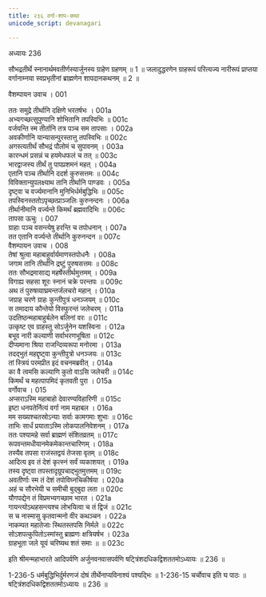 ```yaml
---
title: २३६ वर्गा-शाप-कथा
unicode_script: devanagari

---
```



अध्यायः 236

सौभद्रतीर्थे स्नानार्थमवतीर्णस्यार्जुनस्य ग्राहेण ग्रहणम् ॥ 1 ॥ जलादुद्धरणेन ग्राहरूपं परित्यज्य नारीरूपं प्राप्तया वर्गानाम्नया स्वप्रभृतीनां ब्राह्मणेन शापदानकथनम् ॥ 2 ॥

वैशम्पायन उवाच ।	001  

ततः समुद्रे तीर्थानि दक्षिणे भरतर्षभः ।	001a  
अभ्यगच्छत्सुपुण्यानि शोभितानि तपस्विभिः ॥	001c  
वर्जयन्ति स्म तीर्तानि तत्र पञ्च सम तापसाः ।	002a  
अवकीर्णानि यान्यासन्पुरस्तात्तु तपस्विभिः ॥	002c  
अगस्त्यतीर्थं सौभद्रं पौलोमं च सुपावनम् ।	003a  
कारन्धमं प्रसन्नं च हयमेधफलं च तत् ॥	003c  
भारद्वाजस्य तीर्थं तु पापप्रशमनं महत् ।	004a  
एतानि पञ्च तीर्थानि ददर्श कुरुसत्तमः ॥	004c  
विविक्तान्युपलक्ष्याथ तानि तीर्थानि पाण्डवः ।	005a  
दृष्ट्वा च वर्ज्यमानानि मुनिभिर्धर्मबुद्धिभिः ॥	005c  
तपस्विनस्ततोऽपृच्छत्प्राञ्जलिः कुरुनन्दनः ।	006a  
तीर्थानीमानि वर्ज्यन्ते किमर्थं ब्रह्मवादिभिः ॥	006c  
तापसा ऊचुः ।	007  
ग्राहाः पञ्च वसन्त्येषु हरन्ति च तपोधनान् ।	007a  
तत एतानि वर्ज्यन्ते तीर्थानि कुरुनन्दन ॥	007c  
वैशम्पायन उवाच ।	008  
तेषां श्रुत्वा महाबाहुर्वार्यमाणस्तपोधनैः ।	008a  
जगाम तानि तीर्थानि द्रष्टुं पुरुषसत्तमः ॥	008c  
ततः सौभद्रमासाद्य महर्षेस्तीर्थमुत्तमम् ।	009a  
विगाह्य सहसा शूरः स्नानं चक्रे परन्तपः ॥	009c  
अथ तं पुरुषव्याघ्रमन्तर्जलचरो महान् ।	010a  
जग्राह चरणे ग्राहः कुन्तीपुत्रं धनञ्जयम् ॥	010c  
स तमादाय कौन्तेयो विस्फुरन्तं जलेचरम् ।	011a  
उदतिष्ठन्महाबाहुर्बलेन बलिनां वरः ॥	011c  
उत्कृष्ट एव ग्राहस्तु सोऽर्जुनेन यशस्विना ।	012a  
बभूव नारी कल्याणी सर्वाभरणभूषिता ॥	012c  
दीप्यमाना श्रिया राजन्दिव्यरूपा मनोरमा ।	013a  
तदद्भुतं महद्दृष्ट्वा कुन्तीपुत्रो धनञ्जयः ॥	013c  
तां स्त्रियं परमप्रीत इदं वचनमब्रवीत् ।	014a  
का वै त्वमसि कल्याणि कुतो वाऽसि जलेचरी ॥	014c  
किमर्थं च महत्पापमिदं कृतवती पुरा ।	015a  
वर्गोवाच ।	015  
अप्सराऽस्मि महाबाहो देवारण्यविहारिणी ॥	015c  
इष्टा धनपतेर्नित्यं वर्गा नाम महाबल ।	016a  
मम सख्यश्चतस्रोऽन्याः सर्वाः कामगमाः शुभाः ॥	016c  
ताभिः सार्धं प्रयाताऽस्मि लोकपालनिवेशनम् ।	017a  
ततः पश्यामहे सर्वा ब्राह्मणं संशितव्रतम् ॥	017c  
रूपवन्तमधीयानमेकमेकान्तचारिणम् ।	018a  
तस्यैव तपसा राजंस्तद्वयं तेजसा वृतम् ॥	018c  
आदित्य इव तं देशं कृत्स्नं सर्वं व्यकाशयत् ।	019a  
तस्य दृष्ट्वा तपस्तादृग्रूपचाद्भुतमुत्तमम् ॥	019c  
अवतीर्णाः स्म तं देशं तपोविघ्नचिकीर्षया ।	020a  
अहं च सौरभेयी च समीची बुद्बुदा लता ॥	020c  
यौगपद्येन तं विप्रमभ्यगच्छाम भारत ।	021a  
गायन्त्योऽथहसन्त्यश्च लोभयित्वा च तं द्विजं ॥	021c  
स च नास्मासु कृतवान्मनो वीर कथञ्चन ।	022a  
नाकम्पत महातेजाः स्थितस्तपसि निर्मले ॥	022c  
सोऽशपत्कुपितोऽस्मांस्तु ब्राह्मणः क्षत्रियर्षभ ।	023a  
ग्राहभूता जले यूयं चरिष्यथ शतं समाः ॥ ॥	023c  

इति श्रीमन्महाभारते आदिपर्वणि अर्जुनवनवासपर्वणि षट्त्रिंशदधिकद्विशततमोऽध्यायः ॥ 236 ॥

1-236-5 धर्मबुद्धिभिर्दुर्मरणजं दोषं तीर्थेनाप्यविनाश्यं पश्यद्भिः ॥ 1-236-15 चर्चोवाच इति घ पाठः ॥ षट्त्रिंशदधिकद्विशततमोऽध्यायः ॥ 236 ॥